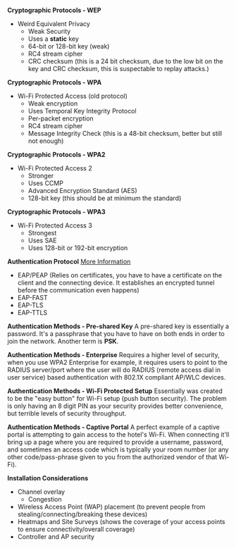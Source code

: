 
**Cryptographic Protocols - WEP**
* Weird Equivalent Privacy
	* Weak Security
	* Uses a **static** key
	* 64-bit or 128-bit key (weak)
	* RC4 stream cipher
	* CRC checksum (this is a 24 bit checksum, due to the low bit on the key and CRC checksum, this is suspectable to replay attacks.)

**Cryptographic Protocols - WPA**
* Wi-Fi Protected Access (old protocol)
	* Weak encryption
	* Uses Temporal Key Integrity Protocol
	* Per-packet encryption
	* RC4 stream cipher
	* Message Integrity Check (this is a 48-bit checksum, better but still not enough)

**Cryptographic Protocols - WPA2**
* Wi-Fi Protected Access 2
	* Stronger
	* Uses CCMP
	* Advanced Encryption Standard (AES)
	* 128-bit key (this should be at minimum the standard)

**Cryptographic Protocols - WPA3**
* Wi-Fi Protected Access 3
	* Strongest
	* Uses SAE
	* Uses 128-bit or 192-bit encryption

**Authentication Protocol** [More Information](obsidian://open?vault=Obsidian&file=Obsidian%20Vault%2FSecurity%2B%20SY0-601%20Certification%20Notes%2FITPRO.TV%20Study%20Notes%2FChapter%203%20-%20Identity%20and%20Access%20Management%2F6.%20Authentication%20Protocols%20-%20EAP%20and%20802.1X)
* EAP/PEAP (Relies on certificates, you have to have a certificate on the client and the connecting device. It establishes an encrypted tunnel before the communication even happens)
* EAP-FAST
* EAP-TLS
* EAP-TTLS

**Authentication Methods - Pre-shared Key**
A pre-shared key is essentially a password. It's a passphrase that you have to have on both ends in order to join the network. Another term is **PSK**.

**Authentication Methods - Enterprise**
Requires a higher level of security, when you use WPA2 Enterprise for example, it requires users to point to the RADIUS server/port where the user will do RADIUS (remote access dial in user service) based authentication with 802.1X compliant AP/WLC devices.

**Authentication Methods - Wi-Fi Protected Setup**
Essentially was created to be the "easy button" for Wi-Fi setup (push button security). The problem is only having an 8 digit PIN as your security provides better convenience, but terrible levels of security throughput.

**Authentication Methods - Captive Portal**
A perfect example of a captive portal is attempting to gain access to the hotel's Wi-Fi. When connecting it'll bring up a page where you are required to provide a username, password, and sometimes an access code which is typically your room number (or any other code/pass-phrase given to you from the authorized vendor of that Wi-Fi).

**Installation Considerations**
* Channel overlay
	* Congestion
* Wireless Access Point (WAP) placement (to prevent people from stealing/connecting/breaking these devices)
* Heatmaps and Site Surveys (shows the coverage of your access points to ensure connectivity/overall coverage)
* Controller and AP security